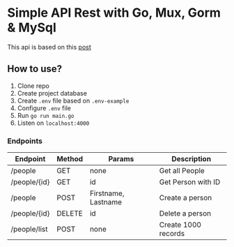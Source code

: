 # Simple API Rest with Go, Mux, Gorm & MySql

This api is based on this [post](https://dev.to/aspittel/how-i-built-an-api-with-mux-go-postgresql-and-gorm-5ah8)

## How to use?

1. Clone repo
2. Create project database
3. Create `.env` file based on `.env-example`
4. Configure `.env` file
5. Run `go run main.go`
6. Listen on `localhost:4000`

### Endpoints


| Endpoint | Method | Params | Description |
| -------- | ------ | ------ | ----------- |
| /people  | GET | none   | Get all People |
| /people/{id} | GET | id | Get Person with ID |
| /people | POST | Firstname, Lastname | Create a person |
| /people/{id} | DELETE | id | Delete a person |
| /people/list | POST | none | Create 1000 records |



